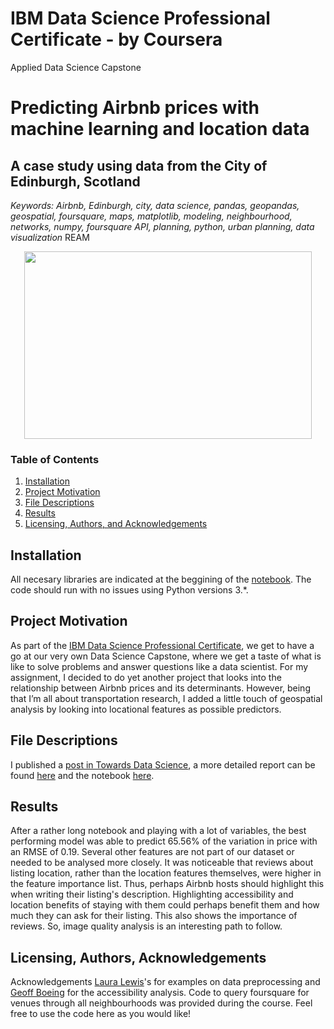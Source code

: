#  IBM Data Science Professional Certificate - by Coursera
Applied Data Science Capstone
 
# Predicting Airbnb prices with machine learning and location data 
## A case study using data from the City of Edinburgh, Scotland

*Keywords: Airbnb, Edinburgh, city, data science, pandas, geopandas, geospatial, foursquare, maps, matplotlib, modeling, neighbourhood, networks, numpy, foursquare API, planning, python, urban planning, data visualization*
REAM

<p align="center">
  <img width="460" height="300" src="https://github.com/gracecarrillo/Coursera_Capstone/blob/gh-pages/Profesional%20Certificate%20IBM%20Data%20Science.png?raw=true">
</p>

### Table of Contents

1. [Installation](#installation)
2. [Project Motivation](#motivation)
3. [File Descriptions](#files)
4. [Results](#results)
5. [Licensing, Authors, and Acknowledgements](#licensing)

## Installation <a name="installation"></a>

All necesary libraries are indicated at the beggining of the [notebook](https://nbviewer.jupyter.org/github/gracecarrillo/Coursera_Capstone/blob/master/Exploring_Edinburgh_Graciela_Carrillo.ipynb).  The code should run with no issues using Python versions 3.*.

## Project Motivation<a name="motivation"></a>

 As part of the [IBM Data Science Professional Certificate](https://www.coursera.org/account/accomplishments/specialization/certificate/QWDCRB9GLLYL), we get to have a go at our very own Data Science Capstone, where we get a taste of what is like to solve problems and answer questions like a data scientist. For my assignment, I decided to do yet another project that looks into the relationship between Airbnb prices and its determinants. However, being that I’m all about transportation research, I added a little touch of geospatial analysis by looking into locational features as possible predictors. 

## File Descriptions <a name="files"></a>

I published a [post in Towards Data Science](https://towardsdatascience.com/predicting-airbnb-prices-with-machine-learning-and-location-data-5c1e033d0a5a), a more detailed report can be found [here](https://gracecarrillo.github.io/Coursera_Capstone/#some_useful_references) and the notebook [here](https://nbviewer.jupyter.org/github/gracecarrillo/Coursera_Capstone/blob/master/Exploring_Edinburgh_Graciela_Carrillo.ipynb). 

## Results<a name="results"></a>

After a rather long notebook and playing with a lot of variables, the best performing model was able to predict 65.56% of the variation in price with an RMSE of 0.19. Several other features are not part of our dataset or needed to be analysed more closely. It was noticeable that reviews about listing location, rather than the location features themselves, were higher in the feature importance list. Thus, perhaps Airbnb hosts should highlight this when writing their listing's description. Highlighting accessibility and location benefits of staying with them could perhaps benefit them and how much they can ask for their listing. This also shows the importance of reviews. So, image quality analysis is an interesting path to follow.

## Licensing, Authors, Acknowledgements<a name="licensing"></a>

Acknowledgements [Laura Lewis](https://github.com/L-Lewis/Airbnb-neural-network-price-prediction)'s for examples on data preprocessing and [Geoff Boeing](https://github.com/gboeing/urban-data-science/blob/master/20-Accessibility-Walkability/pandana-accessibility-demo-full.ipynb) for the accessibility analysis. Code to query foursquare for venues through all neighbourhoods was provided during the course.  Feel free to use the code here as you would like! 
